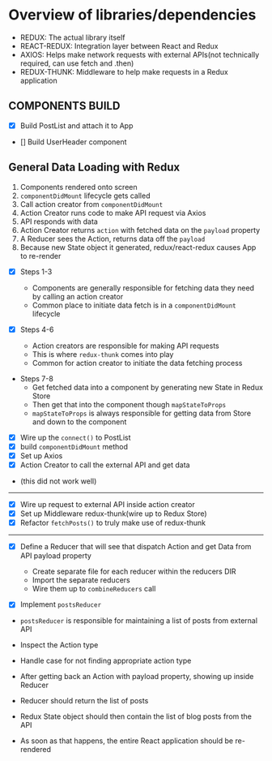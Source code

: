 # Overview of libraries/dependencies

- REDUX: The actual library itself
- REACT-REDUX: Integration layer between React and Redux
- AXIOS: Helps make network requests with external APIs(not technically required, can use fetch and .then)
- REDUX-THUNK: Middleware to help make requests in a Redux application

## COMPONENTS BUILD
- [x] Build PostList and attach it to App
- [] Build UserHeader component

## General Data Loading with Redux
  1. Components rendered onto screen
  2. `componentDidMount` lifecycle gets called
  3. Call action creator from `componentDidMount`
  4. Action Creator runs code to make API request via Axios
  5. API responds with data
  6. Action Creator returns `action` with fetched data on the `payload` property
  7. A Reducer sees the Action, returns data off the `payload`
  8. Because new State object it generated, redux/react-redux causes App to re-render

- [x] Steps 1-3
  - Components are generally responsible for fetching data they need by calling an action creator
  - Common place to initiate data fetch is in a `componentDidMount` lifecycle

- [x] Steps 4-6
  - Action creators are responsible for making API requests
  - This is where `redux-thunk` comes into play
  - Common for action creator to initiate the data fetching process

- Steps 7-8
  - Get fetched data into a component by generating new State in Redux Store
  - Then get that into the component though `mapStateToProps`
  - `mapStateToProps` is always responsible for getting data from Store and down to the component

- [x] Wire up the `connect()` to PostList
- [x] build `componentDidMount` method
- [x] Set up Axios
- [x] Action Creator to call the external API and get data
- (this did not work well)
------------------------------
- [x] Wire up request to external API inside action creator
- [x] Set up Middleware redux-thunk(wire up to Redux Store)
- [x] Refactor `fetchPosts()` to truly make use of redux-thunk
------------------------------
- [x] Define a Reducer that will see that dispatch Action and get Data from API payload property
  - Create separate file for each reducer within the reducers DIR
  - Import the separate reducers
  - Wire them up to `combineReducers` call

- [x] Implement `postsReducer`
- `postsReducer` is responsible for maintaining a list of posts from external API
- Inspect the Action type
- Handle case for not finding appropriate action type

- After getting back an Action with payload property, showing up inside Reducer
- Reducer should return the list of posts
- Redux State object should then contain the list of blog posts from the API
- As soon as that happens, the entire React application should be re-rendered
